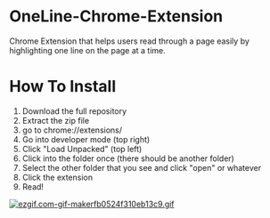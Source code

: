 # OneLine-Chrome-Extension
Chrome Extension that helps users read through a page easily by highlighting one line on the page at a time.


# How To Install
1. Download the full repository
2. Extract the zip file
3. go to chrome://extensions/
4. Go into developer mode (top right)
5. Click "Load Unpacked" (top left)
6. Click into the folder once (there should be another folder)
7. Select the other folder that you see and click "open" or whatever
8. Click the extension
9. Read!

[![ezgif.com-gif-makerfb0524f310eb13c9.gif](https://s6.gifyu.com/images/ezgif.com-gif-makerfb0524f310eb13c9.gif)](https://gifyu.com/image/n76g)